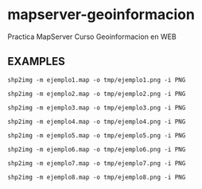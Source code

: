 # mapserver-geoinformacion
Practica MapServer Curso Geoinformacion en WEB

## EXAMPLES 

```
shp2img -m ejemplo1.map -o tmp/ejemplo1.png -i PNG
```

```
shp2img -m ejemplo2.map -o tmp/ejemplo2.png -i PNG
```

```
shp2img -m ejemplo3.map -o tmp/ejemplo3.png -i PNG
```

```
shp2img -m ejemplo4.map -o tmp/ejemplo4.png -i PNG
```

```
shp2img -m ejemplo5.map -o tmp/ejemplo5.png -i PNG
```

```
shp2img -m ejemplo6.map -o tmp/ejemplo6.png -i PNG
```

```
shp2img -m ejemplo7.map -o tmp/ejemplo7.png -i PNG
```

```
shp2img -m ejemplo8.map -o tmp/ejemplo8.png -i PNG
```

